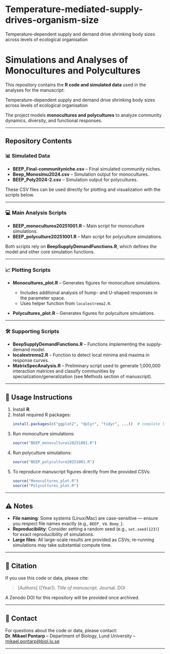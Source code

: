 # Temperature-mediated-supply-drives-organism-size
Temperature-dependent supply and demand drive shrinking body sizes across levels of ecological organisation

# Simulations and Analyses of Monocultures and Polycultures

This repository contains the **R code and simulated data** used in the analyses for the manuscript:  

Temperature-dependent supply and demand drive shrinking body sizes across levels of ecological organisation

The project models **monocultures and polycultures** to analyze community dynamics, diversity, and functional responses.

---

## Repository Contents

### 📊 Simulated Data
- **BEEP_Final-communityniche.csv** – Final simulated community niches.  
- **Beep_Monosimu2024.csv** – Simulation output for monocultures.  
- **BEEP_Poly2024-2.csv** – Simulation output for polycultures.  

These CSV files can be used directly for plotting and visualization with the scripts below.  

---

### 💻 Main Analysis Scripts
- **BEEP_monocultures20251001.R** – Main script for monoculture simulations.  
- **BEEP_polyculture20251001.R** – Main script for polyculture simulations.  

Both scripts rely on **BeepSupplyDemandFunctions.R**, which defines the model and other core simulation functions.  

---

### 📈 Plotting Scripts
- **Monocultures_plot.R** – Generates figures for monoculture simulations.  
  - Includes additional analysis of hump- and U-shaped responses in the parameter space.  
  - Uses helper function from `localextrema2.R`.  

- **Polycultures_plot.R** – Generates figures for polyculture simulations.  

---

### 🛠 Supporting Scripts
- **BeepSupplyDemandFunctions.R** – Functions implementing the supply-demand model.  
- **localextrema2.R** – Function to detect local minima and maxima in response curves.  
- **MatrixSpecAnalysis.R** – Preliminary script used to generate 1,000,000 interaction matrices and classify communities by specialization/generalization (see Methods section of manuscript).  

---

## 🔧 Usage Instructions

1. Install **R**.  
2. Install required R packages:  
   ```r
   install.packages(c("ggplot2", "dplyr", "tidyr", ...))  # complete list here
   ```
3. Run monoculture simulations:  
   ```r
   source("BEEP_monocultures20251001.R")
   ```
4. Run polyculture simulations:  
   ```r
   source("BEEP_polyculture20251001.R")
   ```
5. To reproduce manuscript figures directly from the provided CSVs:  
   ```r
   source("Monocultures_plot.R")
   source("Polycultures_plot.R")
   ```

---

## ⚠️ Notes
- **File naming**: Some systems (Linux/Mac) are case-sensitive — ensure you respect file names exactly (e.g., `BEEP_` vs. `Beep_`).  
- **Reproducibility**: Consider setting a random seed (e.g., `set.seed(123)`) for exact reproducibility of simulations.  
- **Large files**: All large-scale results are provided as CSVs; re-running simulations may take substantial compute time.  

---

## 📖 Citation
If you use this code or data, please cite:  

> [Authors] ([Year]). *Title of manuscript.* Journal. DOI  

A Zenodo DOI for this repository will be provided once archived.  

---

## 👥 Contact
For questions about the code or data, please contact:  
**Dr. Mikael Pontarp** – Department of Biology, Lund University – mikael.pontarp@biol.lu.se  

---
